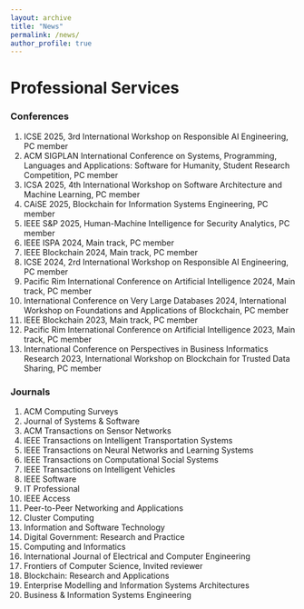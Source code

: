 ```yaml
---
layout: archive
title: "News"
permalink: /news/
author_profile: true
---
```


#  Professional Services

### Conferences
1.  ICSE 2025, 3rd International Workshop on Responsible AI Engineering, PC member
2.  ACM SIGPLAN International Conference on Systems, Programming, Languages and Applications: Software for Humanity, Student Research Competition, PC member
3.  ICSA 2025, 4th International Workshop on Software Architecture and Machine Learning, PC member
4. 	CAiSE 2025, Blockchain for Information Systems Engineering, PC member
5. 	IEEE S&P 2025, Human-Machine Intelligence for Security Analytics, PC member
6. 	IEEE ISPA 2024, Main track, PC member
7. 	IEEE Blockchain 2024, Main track, PC member
8. 	ICSE 2024, 2rd International Workshop on Responsible AI Engineering, PC member
9. 	Pacific Rim International Conference on Artificial Intelligence 2024, Main track, PC member
10. International Conference on Very Large Databases 2024, International Workshop on Foundations and Applications of Blockchain, PC member
11. IEEE Blockchain 2023, Main track, PC member
12. Pacific Rim International Conference on Artificial Intelligence 2023, Main track, PC member
13. International Conference on Perspectives in Business Informatics Research 2023, ​International Workshop on Blockchain for Trusted Data Sharing, PC member

### Journals

1. ACM Computing Surveys
2. Journal of Systems & Software
3. ACM Transactions on Sensor Networks
4. IEEE Transactions on Intelligent Transportation Systems
5. IEEE Transactions on Neural Networks and Learning Systems
6. IEEE Transactions on Computational Social Systems
7. IEEE Transactions on Intelligent Vehicles
8. IEEE Software
9. IT Professional
10. IEEE Access
11. Peer-to-Peer Networking and Applications
12. Cluster Computing
13. Information and Software Technology
14. Digital Government: Research and Practice
15. Computing and Informatics
16. International Journal of Electrical and Computer Engineering
17. Frontiers of Computer Science, Invited reviewer
18. Blockchain: Research and Applications
19. Enterprise Modelling and Information Systems Architectures
20. Business & Information Systems Engineering
